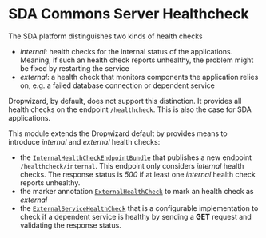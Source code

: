 # SDA Commons Server Healthcheck

The SDA platform distinguishes two kinds of health checks
* _internal_: health checks for the internal status of the applications. Meaning, if such an health check reports 
  unhealthy, the problem might be fixed by restarting the service
* _external_: a health check that monitors components the application relies on, e.g. a failed database connection or 
  dependent service  

Dropwizard, by default, does not support this distinction. It provides all health checks on the endpoint `/healthcheck`. 
This is also the case for SDA applications. 

This module extends the Dropwizard default by provides means to introduce _internal_ and _external_ health checks: 
* the [`InternalHealthCheckEndpointBundle`](src/main/java/org/sdase/commons/server/healthcheck/bundle/InternalHealthCheckEndpointBundle.java) 
  that publishes a new endpoint `/healthcheck/internal`. This endpoint only considers _internal_ health checks. The 
  response status is _500_ if at least one _internal_ health check reports unhealthy. 
* the marker annotation 
  [`ExternalHealthCheck`](src/main/java/org/sdase/commons/server/healthcheck/bundle/ExternalHealthCheck.java) to mark an 
  health check as _external_
* the [`ExternalServiceHealthCheck`](src/main/java/org/sdase/commons/server/healthcheck/helper/ExternalServiceHealthCheck.java) 
  that is a configurable implementation to check if a dependent service is healthy by sending a __GET__ request and
  validating the response status.   